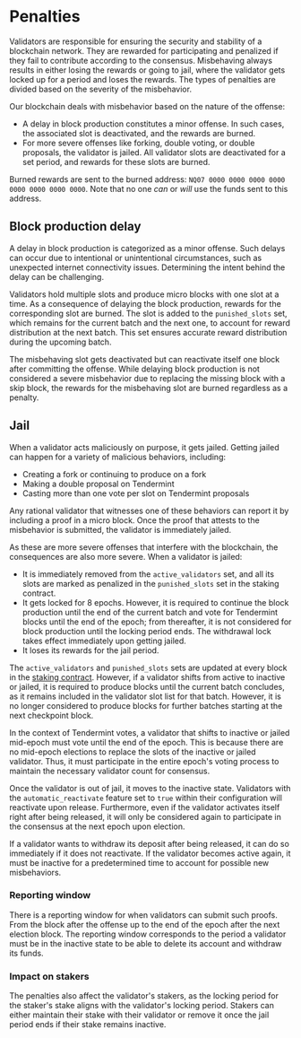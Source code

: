 # Penalties

Validators are responsible for ensuring the security and stability of a blockchain network. They are rewarded for participating and penalized if they fail to contribute according to the consensus. Misbehaving always results in either losing the rewards or going to jail, where the validator gets locked up for a period and loses the rewards. The types of penalties are divided based on the severity of the misbehavior.

Our blockchain deals with misbehavior based on the nature of the offense:

- A delay in block production constitutes a minor offense. In such cases, the associated slot is deactivated, and the rewards are burned.
- For more severe offenses like forking, double voting, or double proposals, the validator is jailed. All validator slots are deactivated for a set period, and rewards for these slots are burned.

<Callout type='info'>

Burned rewards are sent to the burned address: `NQ07 0000 0000 0000 0000 0000 0000 0000 0000`. Note that no one _can_ or _will_ use the funds sent to this address.

</Callout>

## Block production delay

A delay in block production is categorized as a minor offense. Such delays can occur due to intentional or unintentional circumstances, such as unexpected internet connectivity issues. Determining the intent behind the delay can be challenging.

Validators hold multiple slots and produce micro blocks with one slot at a time. As a consequence of delaying the block production, rewards for the corresponding slot are burned. The slot is added to the `punished_slots` set, which remains for the current batch and the next one, to account for reward distribution at the next batch. This set ensures accurate reward distribution during the upcoming batch.

The misbehaving slot gets deactivated but can reactivate itself one block after committing the offense. While delaying block production is not considered a severe misbehavior due to replacing the missing block with a skip block, the rewards for the misbehaving slot are burned regardless as a penalty.

## Jail

When a validator acts maliciously on purpose, it gets jailed. Getting jailed can happen for a variety of malicious behaviors, including:

- Creating a fork or continuing to produce on a fork
- Making a double proposal on Tendermint
- Casting more than one vote per slot on Tendermint proposals

Any rational validator that witnesses one of these behaviors can report it by including a proof in a micro block. Once the proof that attests to the misbehavior is submitted, the validator is immediately jailed.

As these are more severe offenses that interfere with the blockchain, the consequences are also more severe. When a validator is jailed:

- It is immediately removed from the `active_validators` set, and all its slots are marked as penalized in the `punished_slots` set in the staking contract.
- It gets locked for 8 epochs. However, it is required to continue the block production until the end of the current batch and vote for Tendermint blocks until the end of the epoch; from thereafter, it is not considered for block production until the locking period ends. The withdrawal lock takes effect immediately upon getting jailed.
- It loses its rewards for the jail period.

The `active_validators` and `punished_slots` sets are updated at every block in the [staking contract](validators/staking-contract.md). However, if a validator shifts from active to inactive or jailed, it is required to produce blocks until the current batch concludes, as it remains included in the validator slot list for that batch. However, it is no longer considered to produce blocks for further batches starting at the next checkpoint block.

In the context of Tendermint votes, a validator that shifts to inactive or jailed mid-epoch must vote until the end of the epoch. This is because there are no mid-epoch elections to replace the slots of the inactive or jailed validator. Thus, it must participate in the entire epoch's voting process to maintain the necessary validator count for consensus.

Once the validator is out of jail, it moves to the inactive state. Validators with the `automatic_reactivate` feature set to `true` within their configuration will reactivate upon release. Furthermore, even if the validator activates itself right after being released, it will only be considered again to participate in the consensus at the next epoch upon election.

If a validator wants to withdraw its deposit after being released, it can do so immediately if it does not reactivate. If the validator becomes active again, it must be inactive for a predetermined time to account for possible new misbehaviors.

### Reporting window

There is a reporting window for when validators can submit such proofs. From the block after the offense up to the end of the epoch after the next election block. The reporting window corresponds to the period a validator must be in the inactive state to be able to delete its account and withdraw its funds.

### Impact on stakers

The penalties also affect the validator's stakers, as the locking period for the staker's stake aligns with the validator's locking period. Stakers can either maintain their stake with their validator or remove it once the jail period ends if their stake remains inactive.
